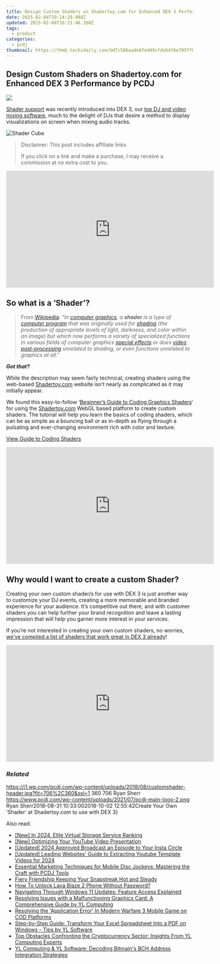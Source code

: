 ```yaml
---
title: Design Custom Shaders on Shadertoy.com for Enhanced DEX 3 Performance by PCDJ
date: 2025-02-04T19:14:29.088Z
updated: 2025-02-08T16:21:46.160Z
tags:
  - product
categories:
  - pcdj
thumbnail: https://thmb.techidaily.com/bd7c586aade6fed49cfda54f6e705ff08c3876c36db98184cb0c5aec1615decc.jpg
---
```


## Design Custom Shaders on Shadertoy.com for Enhanced DEX 3 Performance by PCDJ

[![](https://i1.wp.com/pcdj.com/wp-content/uploads/2018/08/customshader-header.jpg?resize=706%2C321&ssl=1)](https://i1.wp.com/pcdj.com/wp-content/uploads/2018/08/customshader-header.jpg?fit=706%2C360&ssl=1 "Creating a Shader for use with DEX 3 video mixing software")

[Shader support](https://tools.techidaily.com/pcdj/products/) was recently introduced into DEX 3, our [top DJ and video mixing software](https://tools.techidaily.com/pcdj/products/), much to the delight of DJs that desire a method to display visualizations on screen when mixing audio tracks.

![Shader Cube](https://i2.wp.com/pcdj.com/wp-content/uploads/2018/08/shader-adjusted-1.png?resize=180%2C180&ssl=1 "Shader Cube")

>  Disclaimer: This post includes affiliate links
>
>  If you click on a link and make a purchase, I may receive a commission at no extra cost to you.
>

<!-- affiliate ads begin -->
<iframe width="560" height="315" src="https://www.youtube.com/embed/hXIq2G0nShk?si=5Z4Fwv7ZB6oKWsdd" title="YouTube video player" frameborder="0" allow="accelerometer; autoplay; clipboard-write; encrypted-media; gyroscope; picture-in-picture; web-share" referrerpolicy="strict-origin-when-cross-origin" allowfullscreen></iframe>
<!-- affiliate ads end -->

## So what is a ‘Shader’?

> From [Wikipedia](https://en.wikipedia.org/wiki/Shader): _“In [computer graphics](https://en.wikipedia.org/wiki/Computer%5Fgraphics "Computer graphics"), a **shader** is a type of [computer program](https://en.wikipedia.org/wiki/Computer%5Fprogram "Computer program") that was originally used for [shading](https://en.wikipedia.org/wiki/Shading "Shading") (the production of appropriate levels of light, darkness, and color within an image) but which now performs a variety of specialized functions in various fields of computer graphics [special effects](https://en.wikipedia.org/wiki/Special%5Feffects "Special effects") or does [video post-processing](https://en.wikipedia.org/wiki/Video%5Fpost-processing "Video post-processing") unrelated to shading, or even functions unrelated to graphics at all.”_

**_Got that?_** 

While the description may seem fairly technical, creating shaders using the web-based [Shadertoy.com](http://www.shadertoy.com) website isn’t nearly as complicated as it may initially appear.

We found this easy-to-follow ‘[Beginner’s Guide to Coding Graphics Shaders](https://gamedevelopment.tutsplus.com/tutorials/a-beginners-guide-to-coding-graphics-shaders--cms-23313)‘ for using the [Shadertoy.com](https://www.shadertoy.com/new) WebGL based platform to create custom shaders. The tutorial will help you learn the basics of coding shaders, which can be as simple as a bouncing ball or as in-depth as flying through a pulsating and ever-changing environment rich with color and texture.

[View Guide to Coding Shaders](https://gamedevelopment.tutsplus.com/tutorials/a-beginners-guide-to-coding-graphics-shaders--cms-23313)

<!-- affiliate ads begin -->
<iframe width="560" height="315" src="https://www.youtube.com/embed/FATJWpNYmio?si=72ugPTb3vJXz6cAM" title="YouTube video player" frameborder="0" allow="accelerometer; autoplay; clipboard-write; encrypted-media; gyroscope; picture-in-picture; web-share" referrerpolicy="strict-origin-when-cross-origin" allowfullscreen></iframe>
<!-- affiliate ads end -->

## Why would I want to create a custom Shader?

Creating your own custom shader/s for use with DEX 3 is just another way to customize your DJ events, creating a more memorable and branded experience for your audience. It’s competitive out there, and with customer shaders you can help further your brand recognition and leave a lasting impression that will help you garner more interest in your services.

If you’re not interested in creating your own custom shaders, no worries, [we’ve compiled a list of shaders that work great in DEX 3 already](https://tools.techidaily.com/pcdj/products/)!

<!-- affiliate ads begin -->
<iframe width="560" height="315" src="https://www.youtube.com/embed/5EKBEujWCw4?si=PwVvvervi8OrYaEA" title="YouTube video player" frameborder="0" allow="accelerometer; autoplay; clipboard-write; encrypted-media; gyroscope; picture-in-picture; web-share" referrerpolicy="strict-origin-when-cross-origin" allowfullscreen></iframe>
<!-- affiliate ads end -->

### _Related_

https://i1.wp.com/pcdj.com/wp-content/uploads/2018/08/customshader-header.jpg?fit=706%2C360&ssl=1 360 706 Ryan Sherr https://www.pcdj.com/wp-content/uploads/2021/07/pcdj-main-logo-2.png Ryan Sherr2018-08-31 10:33:002018-10-02 12:55:42Create Your Own ‘Shader’ at Shadertoy.com to use with DEX 3}

<ins class="adsbygoogle"
     style="display:block"
     data-ad-format="autorelaxed"
     data-ad-client="ca-pub-7571918770474297"
     data-ad-slot="1223367746"></ins>

<ins class="adsbygoogle"
     style="display:block"
     data-ad-client="ca-pub-7571918770474297"
     data-ad-slot="8358498916"
     data-ad-format="auto"
     data-full-width-responsive="true"></ins>

<span class="atpl-alsoreadstyle">Also read:</span>
<div><ul>
<li><a href="https://fox-blue.techidaily.com/new-in-2024-elite-virtual-storage-service-ranking/"><u>[New] In 2024, Elite Virtual Storage Service Ranking</u></a></li>
<li><a href="https://youtube-data.techidaily.com/ptimizing-your-youtube-video-presentation/"><u>[New] Optimizing Your YouTube Video Presentation</u></a></li>
<li><a href="https://fox-boxes.techidaily.com/updated-2024-approved-broadcast-an-episode-to-your-insta-circle/"><u>[Updated] 2024 Approved Broadcast an Episode to Your Insta Circle</u></a></li>
<li><a href="https://youtube-tips.techidaily.com/ed-leading-websites-guide-to-extracting-youtube-template-videos-for-2024/"><u>[Updated] Leading Websites' Guide to Extracting Youtube Template Videos for 2024</u></a></li>
<li><a href="https://win-hot.techidaily.com/essential-marketing-techniques-for-mobile-disc-jockeys-mastering-the-craft-with-pcdj-tools/"><u>Essential Marketing Techniques for Mobile Disc Jockeys: Mastering the Craft with PCDJ Tools</u></a></li>
<li><a href="https://tiktok-video-files.techidaily.com/fiery-friendship-keeping-your-snapstreak-hot-and-steady/"><u>Fiery Friendship Keeping Your Snapstreak Hot and Steady</u></a></li>
<li><a href="https://android-unlock.techidaily.com/how-to-unlock-lava-blaze-2-phone-without-password-by-drfone-android/"><u>How To Unlock Lava Blaze 2 Phone Without Password?</u></a></li>
<li><a href="https://win-hot.techidaily.com/navigating-through-windows-11-updates-feature-access-explained/"><u>Navigating Through Windows 11 Updates: Feature Access Explained</u></a></li>
<li><a href="https://win-hot.techidaily.com/resolving-issues-with-a-malfunctioning-graphics-card-a-comprehensive-guide-by-yl-computing/"><u>Resolving Issues with a Malfunctioning Graphics Card: A Comprehensive Guide by YL Computing</u></a></li>
<li><a href="https://win-answers.techidaily.com/resolving-the-application-error-in-modern-warfare-3-mobile-game-on-cod-platforms/"><u>Resolving the 'Application Error' In Modern Warfare 3 Mobile Game on COD Platforms</u></a></li>
<li><a href="https://win-hot.techidaily.com/step-by-step-guide-transform-your-excel-spreadsheet-into-a-pdf-on-windows-tips-by-yl-software/"><u>Step-by-Step Guide: Transform Your Excel Spreadsheet Into a PDF on Windows - Tips by YL Software</u></a></li>
<li><a href="https://win-hot.techidaily.com/top-obstacles-confronting-the-cryptocurrency-sector-insights-from-yl-computing-experts/"><u>Top Obstacles Confronting the Cryptocurrency Sector: Insights From YL Computing Experts</u></a></li>
<li><a href="https://win-hot.techidaily.com/yl-computing-and-yl-software-decoding-bitmains-bch-address-integration-strategies/"><u>YL Computing & YL Software: Decoding Bitmain's BCH Address Integration Strategies</u></a></li>
</ul></div>

